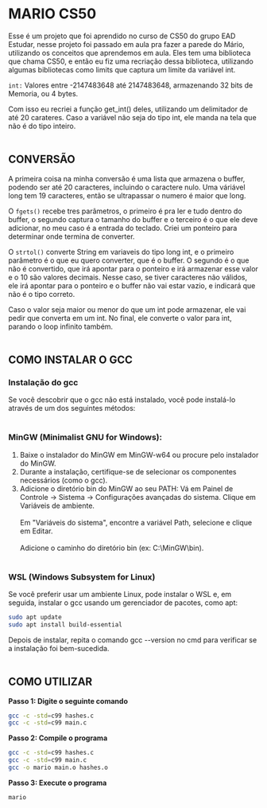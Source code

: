 # MARIO CS50

Esse é um projeto que foi aprendido no curso de CS50 do grupo EAD Estudar, nesse projeto foi passado em aula pra fazer a parede do Mário, utilizando os conceitos que aprendemos em aula. Eles tem uma biblioteca que chama CS50, e então eu fiz uma recriação dessa biblioteca, utilizando algumas bibliotecas como limits que captura um limite da variável int.

```int:``` Valores entre -2147483648 até 2147483648, armazenando 32 bits de Memoria, ou 4 bytes.

Com isso eu recriei a função get_int() deles, utilizando um delimitador de até 20 carateres. Caso a variável não seja do tipo int, ele manda na tela que não é do tipo inteiro.<br></br>

## CONVERSÃO

A primeira coisa na minha conversão é uma lista que armazena o buffer, podendo ser até 20 caracteres, incluindo o caractere nulo. Uma váriável long tem 19 caracteres, então se ultrapassar o numero é maior que long. 

O ```fgets()``` recebe tres parâmetros, o primeiro é pra ler e tudo dentro do buffer, o segundo captura o tamanho do buffer e o terceiro é o que ele deve adicionar, no meu caso é a entrada do teclado. Criei um ponteiro para determinar onde termina de converter. 

O ```strtol()``` converte String em variaveis do tipo long int, e o primeiro parâmetro é o que eu quero converter, que é o buffer. O segundo é o que não é convertido, que irá apontar para o ponteiro e irá armazenar esse valor e o 10 são valores decimais. Nesse caso, se tiver caracteres não válidos, ele irá apontar para o ponteiro e o buffer não vai estar vazio, e indicará que não é o tipo correto. 

Caso o valor seja maior ou menor do que um int pode armazenar, ele vai pedir que converta em um int. No final, ele converte o valor para int, parando o loop infinito também.<br></br>

##  COMO INSTALAR O GCC

### Instalação do gcc

Se você descobrir que o gcc não está instalado, você pode instalá-lo através de um dos seguintes métodos:<br></br>


### MinGW (Minimalist GNU for Windows):

1. Baixe o instalador do MinGW em MinGW-w64 ou procure pelo instalador do MinGW.
2. Durante a instalação, certifique-se de selecionar os componentes necessários (como o gcc).
3. Adicione o diretório bin do MinGW ao seu PATH:
Vá em Painel de Controle → Sistema → Configurações avançadas do sistema.
Clique em Variáveis de ambiente.<br></br>
Em "Variáveis do sistema", encontre a variável Path, selecione e clique em Editar.<br></br>
Adicione o caminho do diretório bin (ex: C:\MinGW\bin).<br></br>


### WSL (Windows Subsystem for Linux)
Se você preferir usar um ambiente Linux, pode instalar o WSL e, em seguida, instalar o gcc usando um gerenciador de pacotes, como apt:

```bash
sudo apt update
sudo apt install build-essential
```

Depois de instalar, repita o comando gcc --version no cmd para verificar se a instalação foi bem-sucedida.<br></br>


## COMO UTILIZAR


**Passo 1: Digite o seguinte comando**

```bash
gcc -c -std=c99 hashes.c
gcc -c -std=c99 main.c
```

**Passo 2: Compile o programa**

```bash
gcc -c -std=c99 hashes.c
gcc -c -std=c99 main.c
gcc -o mario main.o hashes.o
```



**Passo 3: Execute o programa**

```bash
mario
```
